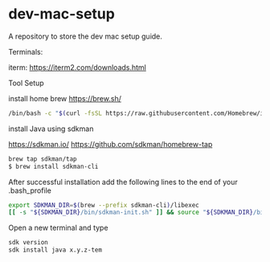 # dev-mac-setup
A repository to store the dev mac setup guide.

Terminals: 

iterm: https://iterm2.com/downloads.html

Tool Setup

install home brew https://brew.sh/

```bash
/bin/bash -c "$(curl -fsSL https://raw.githubusercontent.com/Homebrew/install/HEAD/install.sh)"
```


install Java using sdkman

https://sdkman.io/
https://github.com/sdkman/homebrew-tap 

```bash
brew tap sdkman/tap
$ brew install sdkman-cli
```

After successful installation add the following lines to the end of your .bash_profile

```bash
export SDKMAN_DIR=$(brew --prefix sdkman-cli)/libexec
[[ -s "${SDKMAN_DIR}/bin/sdkman-init.sh" ]] && source "${SDKMAN_DIR}/bin/sdkman-init.sh"
```

Open a new terminal and type

```bash
sdk version
sdk install java x.y.z-tem
```
